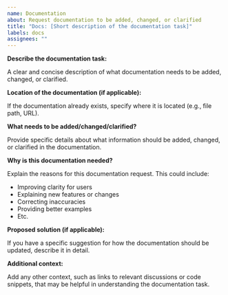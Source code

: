 ```yaml
---
name: Documentation
about: Request documentation to be added, changed, or clarified
title: "Docs: [Short description of the documentation task]"
labels: docs
assignees: ""
---
```


**Describe the documentation task:**

A clear and concise description of what documentation needs to be added, changed, or clarified.

**Location of the documentation (if applicable):**

If the documentation already exists, specify where it is located (e.g., file path, URL).

**What needs to be added/changed/clarified?**

Provide specific details about what information should be added, changed, or clarified in the documentation.

**Why is this documentation needed?**

Explain the reasons for this documentation request. This could include:

- Improving clarity for users
- Explaining new features or changes
- Correcting inaccuracies
- Providing better examples
- Etc.

**Proposed solution (if applicable):**

If you have a specific suggestion for how the documentation should be updated, describe it in detail.

**Additional context:**

Add any other context, such as links to relevant discussions or code snippets, that may be helpful in understanding the documentation task.
